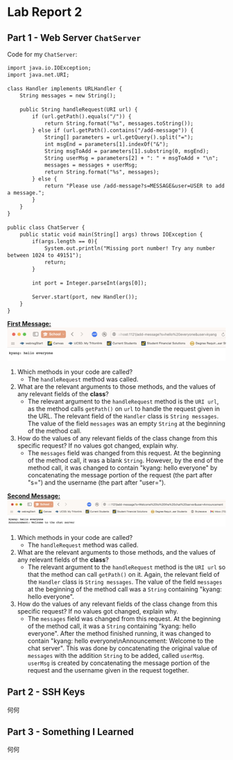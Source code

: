 # Lab Report 2
## Part 1 - Web Server `ChatServer`
Code for my `ChatServer`: 
```
import java.io.IOException;
import java.net.URI;

class Handler implements URLHandler {
    String messages = new String();

    public String handleRequest(URI url) {
        if (url.getPath().equals("/")) {
            return String.format("%s", messages.toString());
        } else if (url.getPath().contains("/add-message")) {
            String[] parameters = url.getQuery().split("=");
            int msgEnd = parameters[1].indexOf("&");
            String msgToAdd = parameters[1].substring(0, msgEnd);
            String userMsg = parameters[2] + ": " + msgToAdd + "\n";
            messages = messages + userMsg;
            return String.format("%s", messages);
        } else {
            return "Please use /add-message?s=MESSAGE&user=USER to add a message.";
        }
    }
}

public class ChatServer {
    public static void main(String[] args) throws IOException {
        if(args.length == 0){
            System.out.println("Missing port number! Try any number between 1024 to 49151");
            return;
        }

        int port = Integer.parseInt(args[0]);

        Server.start(port, new Handler());
    }
}
```
<ins>**First Message:**</ins>
![First message sent on ChatServer](lab2Images/chatServerImage1.png) 
1. Which methods in your code are called?
    * The `handleRequest` method was called. 
2. What are the relevant arguments to those methods, and the values of any relevant fields of the **class**?
    * The relevant argument to the `handleRequest` method is the `URI url`, as the method calls `getPath()` on `url` to handle the request given in the URL. The relevant field of the `Handler` class is `String messages`. The value of the field `messages` was an empty `String` at the beginning of the method call.
3. How do the values of any relevant fields of the class change from this specific request? If no values got changed, explain why.
    * The `messages` field was changed from this request. At the beginning of the method call, it was a blank `String`. However, by the end of the method call, it was changed to contain "kyang: hello everyone" by concatenating the message portion of the request (the part after "s=") and the username (the part after "user="). 

<ins>**Second Message:**</ins>
![Second message sent on ChatServer](lab2Images/chatServerImage2.png)
1. Which methods in your code are called?
    * The `handleRequest` method was called. 
2. What are the relevant arguments to those methods, and the values of any relevant fields of the **class**?
    * The relevant argument to the `handleRequest` method is the `URI url` so that the method can call `getPath()` on it. Again, the relevant field of the `Handler` class is `String messages`. The value of the field `messages` at the beginning of the method call was a `String` containing "kyang: hello everyone". 
3. How do the values of any relevant fields of the class change from this specific request? If no values got changed, explain why.
    * The `messages` field was changed from this request. At the beginning of the method call, it was a `String` containing "kyang: hello everyone". After the method finished running, it was changed to contain "kyang: hello everyone\nAnnouncement: Welcome to the chat server". This was done by concatenating the original value of `messages` with the addition `String` to be added, called `userMsg`. `userMsg` is created by concatenating the message portion of the request and the username given in the request together. 

## Part 2 - SSH Keys
何何
## Part 3 - Something I Learned
何何
